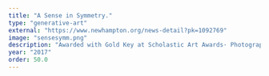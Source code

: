 ```yaml
---
title: "A Sense in Symmetry."
type: "generative-art"
external: "https://www.newhampton.org/news-detail?pk=1092769"
image: "sensesymm.png"
description: "Awarded with Gold Key at Scholastic Art Awards· Photography · 60 x 49.5 cm (WxH)"
year: "2017"
order: 50.0
---
```

